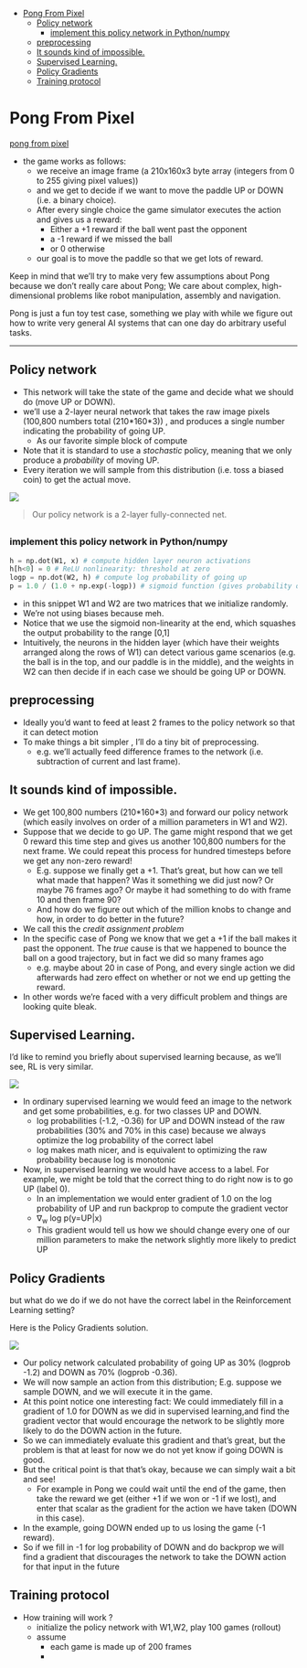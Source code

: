 [](...menustart)

- [Pong From Pixel](#14c8bcab6d8cbd9dd30f671937d1930e)
    - [Policy network](#c8ec2431da786d1805ac35666846a034)
        - [implement this policy network in Python/numpy](#8527e311e4e8e7b217e4eb3df745bacf)
    - [preprocessing](#4da478b2dea92208e1212e4dfc88e520)
    - [It sounds kind of impossible.](#ba0a2315087f7fb29261db63e3183a76)
    - [Supervised Learning.](#43db94d830cd7723a6d7a21a311d9bf4)
    - [Policy Gradients](#6c11e2dd65ad60a6dd6cf3a2be08fa0c)
    - [Training protocol](#abc3a1be8d17524478c2cc2d1399fe32)

[](...menuend)


<h2 id="14c8bcab6d8cbd9dd30f671937d1930e"></h2>

# Pong From Pixel 

[pong from pixel](http://karpathy.github.io/2016/05/31/rl/)

- the game works as follows:
    - we receive an image frame (a 210x160x3 byte array (integers from 0 to 255 giving pixel values)) 
    - and we get to decide if we want to move the paddle UP or DOWN (i.e. a binary choice). 
    - After every single choice the game simulator executes the action and gives us a reward: 
        - Either a +1 reward if the ball went past the opponent
        - a -1 reward if we missed the ball
        - or 0 otherwise
    - our goal is to move the paddle so that we get lots of reward.

Keep in mind that we’ll try to make very few assumptions about Pong because we  don’t really care about Pong; We care about complex, high-dimensional problems like robot manipulation, assembly and navigation.

Pong is just a fun toy test case, something we play with while we figure out how to write very general AI systems that can one day do arbitrary useful tasks.

---

<h2 id="c8ec2431da786d1805ac35666846a034"></h2>

## Policy network

- This network will take the state of the game and decide what we should do (move UP or DOWN). 
- we’ll use a 2-layer neural network that takes the raw image pixels (100,800 numbers total (210\*160\*3)) , and produces a single number indicating the probability of going UP. 
    - As our favorite simple block of compute
- Note that it is standard to use a *stochastic* policy, meaning that we only produce a *probability* of moving UP.
- Every iteration we will sample from this distribution (i.e. toss a biased coin) to get the actual move. 


![](../imgs/pong_policy_2layer_network.png)

> Our policy network is a 2-layer fully-connected net.

<h2 id="8527e311e4e8e7b217e4eb3df745bacf"></h2>

### implement this policy network in Python/numpy

```python
h = np.dot(W1, x) # compute hidden layer neuron activations
h[h<0] = 0 # ReLU nonlinearity: threshold at zero
logp = np.dot(W2, h) # compute log probability of going up
p = 1.0 / (1.0 + np.exp(-logp)) # sigmoid function (gives probability of going up)>]
```

- in this snippet W1 and W2 are two matrices that we initialize randomly. 
- We’re not using biases because meh.
- Notice that we use the sigmoid non-linearity at the end, which squashes the output probability to the range [0,1]
- Intuitively, the neurons in the hidden layer (which have their weights arranged along the rows of W1) can detect various game scenarios (e.g. the ball is in the top, and our paddle is in the middle), and the weights in W2 can then decide if in each case we should be going UP or DOWN. 

<h2 id="4da478b2dea92208e1212e4dfc88e520"></h2>

## preprocessing

- Ideally you’d want to feed at least 2 frames to the policy network so that it can detect motion
- To make things a bit simpler , I’ll do a tiny bit of preprocessing. 
    - e.g. we’ll actually feed difference frames to the network (i.e. subtraction of current and last frame).

<h2 id="ba0a2315087f7fb29261db63e3183a76"></h2>

## It sounds kind of impossible.

- We get 100,800 numbers (210\*160\*3) and forward our policy network (which easily involves on order of a million parameters in W1 and W2). 
- Suppose that we decide to go UP. The game might respond that we get 0 reward this time step and gives us another 100,800 numbers for the next frame. We could repeat this process for hundred timesteps before we get any non-zero reward!
    - E.g. suppose we finally get a +1. That’s great, but how can we tell what made that happen? Was it something we did just now? Or maybe 76 frames ago? Or maybe it had something to do with frame 10 and then frame 90? 
    - And how do we figure out which of the million knobs to change and how, in order to do better in the future? 
- We call this the *credit assignment problem*
- In the specific case of Pong we know that we get a +1 if the ball makes it past the opponent. The *true* cause is that we happened to bounce the ball on a good trajectory, but in fact we did so many frames ago 
    - e.g. maybe about 20 in case of Pong, and every single action we did afterwards had zero effect on whether or not we end up getting the reward.
- In other words we’re faced with a very difficult problem and things are looking quite bleak.

<h2 id="43db94d830cd7723a6d7a21a311d9bf4"></h2>

## Supervised Learning. 

I’d like to remind you briefly about supervised learning because, as we’ll see, RL is very similar. 

![](../imgs/pong_supervised_learning.png)

- In ordinary supervised learning we would feed an image to the network and get some probabilities,  e.g. for two classes UP and DOWN.
    - log probabilities (-1.2, -0.36) for UP and DOWN instead of the raw probabilities (30% and 70% in this case) because we always optimize the log probability of the correct label
    - log makes math nicer, and is equivalent to optimizing the raw probability because log is monotonic
- Now, in supervised learning we would have access to a label. For example, we might be told that the correct thing to do right now is to go UP (label 0). 
    - In an implementation we would enter gradient of 1.0 on the log probability of UP and run backprop to compute the gradient vector 
    - ∇<sub>w</sub> log p(y=UP|x)
    - This gradient would tell us how we should change every one of our million parameters to make the network slightly more likely to predict UP
  

<h2 id="6c11e2dd65ad60a6dd6cf3a2be08fa0c"></h2>

## Policy Gradients

but what do we do if we do not have the correct label in the Reinforcement Learning setting?

Here is the Policy Gradients solution.

![](../imgs/Pong_rl_policyGradients.png)

- Our policy network calculated probability of going UP as 30% (logprob -1.2) and DOWN as 70% (logprob -0.36).
- We will now sample an action from this distribution; E.g. suppose we sample DOWN, and we will execute it in the game. 
- At this point notice one interesting fact: We could immediately fill in a gradient of 1.0 for DOWN as we did in supervised learning,and find the gradient vector that would encourage the network to be slightly more likely to do the DOWN action in the future.
- So we can immediately evaluate this gradient and that’s great, but the problem is that at least for now we do not yet know if going DOWN is good.
- But the critical point is that that’s okay, because we can simply wait a bit and see! 
    - For example in Pong we could wait until the end of the game, then take the reward we get (either +1 if we won or -1 if we lost), and enter that scalar as the gradient for the action we have taken (DOWN in this case). 
- In the example, going DOWN ended up to us losing the game (-1 reward).
- So if we fill in -1 for log probability of DOWN and do backprop we will find a gradient that discourages the network to take the DOWN action for that input in the future

<h2 id="abc3a1be8d17524478c2cc2d1399fe32"></h2>

## Training protocol

- How training will work ?
    - initialize the policy network with W1,W2, play 100 games (rollout)
    - assume
        - each game is made up of 200 frames
        - 


















